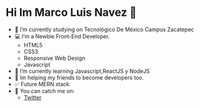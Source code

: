 # Hi Im Marco Luis Navez 👋

- :blue_book: I’m currently studying on Tecnológico De México Campus Zacatepec
- :computer: I’m a Newbie Front-End Developer.
	- HTML5	
	- CSS3	
	- Responsive Web Design	
	- Javascript
- :notebook: I’m currently learning Javascript,ReactJS y NodeJS 
- :two_men_holding_hands: Im helping my friends to become developers too.
- :white_check_mark: Future MERN stack.
- :iphone: You can catch me on:
	- [Twitter](https://twitter.com/Marcoluisnvz)

